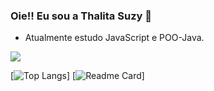 ### Oie!! Eu sou a Thalita Suzy 🪷
 
- Atualmente estudo JavaScript e POO-Java. 


<picture>
<source 
  srcset="https://github-readme-stats.vercel.app/api?username=thalitaasuzy&show_icons=true&theme=tokyonight"
  media="(prefers-color-scheme: dark)"
/>
<source
  srcset="https://github-readme-stats.vercel.app/api?username=thalitaasuzy&show_icons=true"
  media="(prefers-color-scheme: light), (prefers-color-scheme: no-preference)"
/>
<img src="https://github-readme-stats.vercel.app/api?username=thalitaasuzy&show_icons=true" />
</picture>

[![Top Langs](https://github-readme-stats.vercel.app/api/top-langs/?username=thalitaasuzy&layout=compact&theme=tokyonight)]
[![Readme Card](https://github-readme-stats.vercel.app/api/pin/?username=thalitaasuzy&repo=github-readme-stats&theme=tokyonight)]




<!--
**thalitaasuzy/thalitaasuzy** is a ✨ _special_ ✨ repository because its `README.md` (this file) appears on your GitHub profile.

